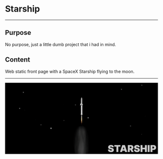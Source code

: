 # Starship 
***
## Purpose
No purpose, just a little dumb project that i had in mind.
## Content
Web static front page with a SpaceX Starship flying to the moon.
***
![alt text](https://github.com/Clougyy/starship/blob/master/img/rdme.gif?raw=true)
